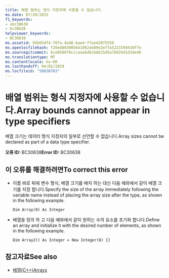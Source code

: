 ```yaml
---
title: 배열 범위는 형식 지정자에 사용할 수 없습니다.
ms.date: 07/20/2015
f1_keywords:
- vbc30638
- bc30638
helpviewer_keywords:
- BC30638
ms.assetid: 93b654f4-70fa-4a48-baed-ffae42075550
ms.openlocfilehash: f20ed883005641082eb89e2effa5221594910ffe
ms.sourcegitcommit: bce0586f0cccaae6d6cbd625d5a7b824d1d3de4b
ms.translationtype: MT
ms.contentlocale: ko-KR
ms.lasthandoff: 04/02/2019
ms.locfileid: "58838783"
---
```

# <a name="array-bounds-cannot-appear-in-type-specifiers"></a><span data-ttu-id="c130c-102">배열 범위는 형식 지정자에 사용할 수 없습니다.</span><span class="sxs-lookup"><span data-stu-id="c130c-102">Array bounds cannot appear in type specifiers</span></span>
<span data-ttu-id="c130c-103">배열 크기는 데이터 형식 지정자의 일부로 선언할 수 없습니다.</span><span class="sxs-lookup"><span data-stu-id="c130c-103">Array sizes cannot be declared as part of a data type specifier.</span></span>  
  
 <span data-ttu-id="c130c-104">**오류 ID:** BC30638</span><span class="sxs-lookup"><span data-stu-id="c130c-104">**Error ID:** BC30638</span></span>  
  
## <a name="to-correct-this-error"></a><span data-ttu-id="c130c-105">이 오류를 해결하려면</span><span class="sxs-lookup"><span data-stu-id="c130c-105">To correct this error</span></span>  
  
-   <span data-ttu-id="c130c-106">이름 바로 뒤에 변수 형식, 배열 크기를 배치 하는 대신 다음 예와에서 같이 배열 크기를 지정 합니다.</span><span class="sxs-lookup"><span data-stu-id="c130c-106">Specify the size of the array immediately following the variable name instead of placing the array size after the type, as shown in the following example.</span></span>  
  
    ```  
    Dim Array(8) As Integer   
    ```  
  
-   <span data-ttu-id="c130c-107">배열을 정의 하 고 다음 예와에서 같이 원하는 수의 요소를 초기화 합니다.</span><span class="sxs-lookup"><span data-stu-id="c130c-107">Define an array and initialize it with the desired number of elements, as shown in the following example.</span></span>  
  
    ```  
    Dim Array2() As Integer = New Integer(8) {}  
    ```  
  
## <a name="see-also"></a><span data-ttu-id="c130c-108">참고자료</span><span class="sxs-lookup"><span data-stu-id="c130c-108">See also</span></span>

- [<span data-ttu-id="c130c-109">배열(C++)</span><span class="sxs-lookup"><span data-stu-id="c130c-109">Arrays</span></span>](../../../visual-basic/programming-guide/language-features/arrays/index.md)
